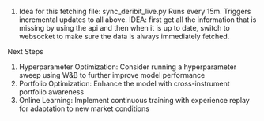 1. Idea for this fetching file:
    sync_deribit_live.py	Runs every 15m. Triggers incremental updates to all above.
    IDEA: first get all the information that is missing by using the api and then when it is up to date, switch to websocket to make sure the data is always immediately fetched.


Next Steps

1. Hyperparameter Optimization: Consider running a hyperparameter sweep using W&B to further improve model performance
2. Portfolio Optimization: Enhance the model with cross-instrument portfolio awareness
3. Online Learning: Implement continuous training with experience replay for adaptation to new market conditions